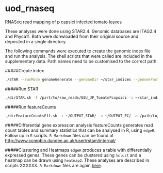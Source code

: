 uod_rnaseq
==========

RNASeq read mapping of p capsici infected tomato leaves

These analyses were done using STAR2.4. 
Genomic databases are ITAG2.4 and Phyca11. Both were donwloaded from their original source and deposited in a single directory.

The following commands were executed to create the genomic index file and run the analysis. The shell scripts that were called are included in the supplementary data. 
Path names need to be customised to the correct path

#####Create index
```bash
./STAR --runMode genomeGenerate --genomeDir ~/star_indices --genomeFastaFiles /path/to/genome/databases/ITAG2.4_genomic.fasta /path/to/genome/databases/Phyca11_unmasked_scaffold.fasta --runThreadN 32
```
#####Run STAR 
```bash
./dirSTAR.sh -f /part/to/raw_reads/GSU_JP_TomatoPcapsici -i ~/star_indices/ -o ~/OUTPUT_STAR/
```

#####Run featureCounts
```bash
./dirFeatureCountsEff.sh -i ~/OUTPUT_STAR/ -o ~/OUTPUT_FC/ -a /path/to/genome/databases/PhycaEff_manual.gtf
```

#####Differential gene expression analysis
featureCounts generates read count tables and summary statistics that can be analysed in R, using `edgeR`.
Follow up in `R` scripts. `R Markdown` files can be found at http://www.compbio.dundee.ac.uk/user/rstam/internal/

#####Clustering and Heatmaps
`edgeR` produces a table with differentially expressed genes. These genes can be clustered using `hclust` and a heatmap can be drawn using `heatmap2`. These analyses are described in scripts XXXXXX. `R Markdown` files are again [here](http://www.compbio.dundee.ac.uk/user/rstam/internal/).



